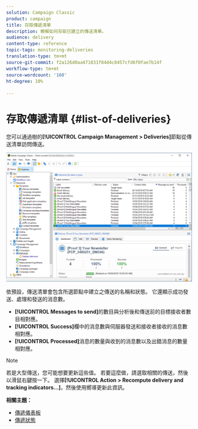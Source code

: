 ```yaml
---
solution: Campaign Classic
product: campaign
title: 存取傳遞清單
description: 瞭解如何存取已建立的傳送清單。
audience: delivery
content-type: reference
topic-tags: monitoring-deliveries
translation-type: tm+mt
source-git-commit: f2a126d0aa471831f84d4c8457cfd6f0fae7b14f
workflow-type: tm+mt
source-wordcount: '160'
ht-degree: 10%

---
```



# 存取傳遞清單 {#list-of-deliveries}

您可以通過樹的&#x200B;**[!UICONTROL Campaign Management > Deliveries]**&#x200B;節點從傳送清單訪問傳送。

![](assets/deliveries-list.png)

依預設，傳送清單會包含所選節點中建立之傳送的名稱和狀態。 它還顯示成功發送、處理和發送的消息數。

* **[!UICONTROL Messages to send]**&#x200B;的數目與分析後和傳送前的目標接收者數目相對應。
* **[!UICONTROL Success]**&#x200B;欄中的消息數與伺服器發送和接收者接收的消息數相對應。
* **[!UICONTROL Processed]**&#x200B;消息的數量與收到的消息數以及出錯消息的數量相對應。

>[!NOTE]
>
>若是大型傳送，您可能想要更新這些值。 若要這麼做，請選取相關的傳送，然後以滑鼠右鍵按一下。 選擇&#x200B;**[!UICONTROL Action > Recompute delivery and tracking indicators...]**，然後使用嚮導更新此資訊。

**相關主題：**

* [傳遞儀表板](../../delivery/using/delivery-dashboard.md)
* [傳遞狀態](../../delivery/using/delivery-statuses.md)
